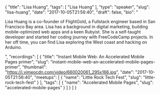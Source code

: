 {
  "title": "Lisa Huang",
  "tags": [
    "Lisa Huang"
  ],
  "type": "speaker",
  "slug": "lisa-huang",
  "date": "2017-10-05T21:56:40",
  "draft": false,
  "bio": "<p>Lisa Huang is a co-founder of FlightGold, a Fullstack engineer based in San Francisco Bay area. Lisa has a background in digital marketing, building mobile-optimized web apps and a keen Rubyist. She is a self-taught developer and started her coding journey with FreeCodeCamp projects. In her off time, you can find Lisa exploring the West coast and hacking on Arduino.</p>",
  "recordings": [
    {
      "title": "Instant Mobile Web: An Accelerated Mobile Pages primer",
      "slug": "instant-mobile-web-an-accelerated-mobile-pages-primer",
      "thumbnail": "https://i.vimeocdn.com/video/660020061_295x166.jpg",
      "date": "2017-10-05T21:56:40",
      "meetups": [
        {
          "name": "Little Rock Tech Fest",
          "slug": "little-rock-tech-fest"
        }
      ],
      "tags": [
        {
          "name": "Accelerated Mobile Pages",
          "slug": "accelerated-mobile-pages"
        }
      ]
    }
  ]
}